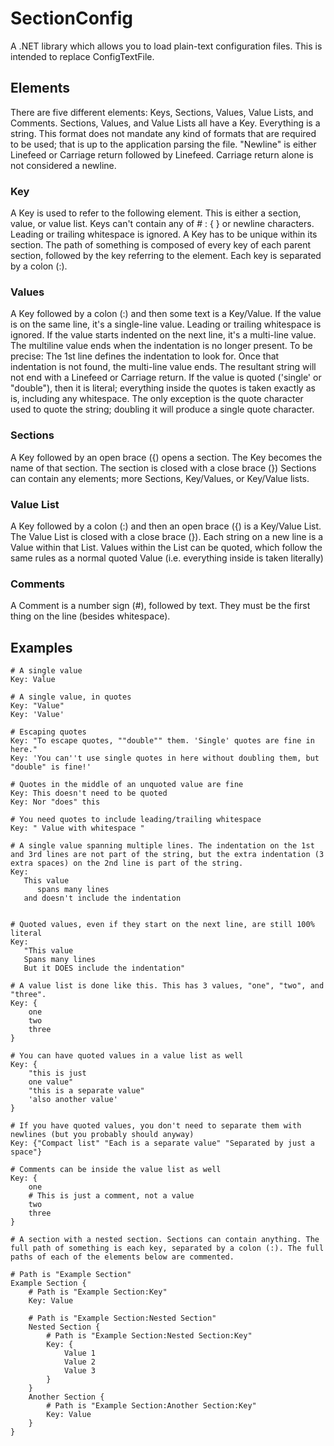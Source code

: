 # SectionConfig
A .NET library which allows you to load plain-text configuration files. This is intended to replace ConfigTextFile.


## Elements
There are five different elements: Keys, Sections, Values, Value Lists, and Comments.
Sections, Values, and Value Lists all have a Key.
Everything is a string. This format does not mandate any kind of formats that are required to be used; that is up to the application parsing the file.
"Newline" is either Linefeed or Carriage return followed by Linefeed. Carriage return alone is not considered a newline.


### Key
A Key is used to refer to the following element. This is either a section, value, or value list. Keys can't contain any of # : { } or newline characters. Leading or trailing whitespace is ignored.
A Key has to be unique within its section.
The path of something is composed of every key of each parent section, followed by the key referring to the element. Each key is separated by a colon (:).


### Values
A Key followed by a colon (:) and then some text is a Key/Value.
If the value is on the same line, it's a single-line value. Leading or trailing whitespace is ignored.
If the value starts indented on the next line, it's a multi-line value. The multiline value ends when the indentation is no longer present. To be precise: The 1st line defines the indentation to look for. Once that indentation is not found, the multi-line value ends. The resultant string will not end with a Linefeed or Carriage return.
If the value is quoted ('single' or "double"), then it is literal; everything inside the quotes is taken exactly as is, including any whitespace. The only exception is the quote character used to quote the string; doubling it will produce a single quote character.


### Sections
A Key followed by an open brace ({) opens a section. The Key becomes the name of that section. The section is closed with a close brace (})
Sections can contain any elements; more Sections, Key/Values, or Key/Value lists.


### Value List
A Key followed by a colon (:) and then an open brace ({) is a Key/Value List. The Value List is closed with a close brace (}).
Each string on a new line is a Value within that List. Values within the List can be quoted, which follow the same rules as a normal quoted Value (i.e. everything inside is taken literally)


### Comments
A Comment is a number sign (#), followed by text. They must be the first thing on the line (besides whitespace).


## Examples

```
# A single value
Key: Value

# A single value, in quotes
Key: "Value"
Key: 'Value'

# Escaping quotes
Key: "To escape quotes, ""double"" them. 'Single' quotes are fine in here."
Key: 'You can''t use single quotes in here without doubling them, but "double" is fine!'

# Quotes in the middle of an unquoted value are fine
Key: This doesn't need to be quoted
Key: Nor "does" this

# You need quotes to include leading/trailing whitespace
Key: " Value with whitespace "

# A single value spanning multiple lines. The indentation on the 1st and 3rd lines are not part of the string, but the extra indentation (3 extra spaces) on the 2nd line is part of the string.
Key:
   This value
      spans many lines
   and doesn't include the indentation


# Quoted values, even if they start on the next line, are still 100% literal
Key:
   "This value
   Spans many lines
   But it DOES include the indentation"

# A value list is done like this. This has 3 values, "one", "two", and "three".
Key: {
	one
	two
	three
}

# You can have quoted values in a value list as well
Key: {
	"this is just
	one value"
	"this is a separate value"
	'also another value'
}

# If you have quoted values, you don't need to separate them with newlines (but you probably should anyway)
Key: {"Compact list" "Each is a separate value" "Separated by just a space"}

# Comments can be inside the value list as well
Key: {
	one
	# This is just a comment, not a value
	two
	three
}

# A section with a nested section. Sections can contain anything. The full path of something is each key, separated by a colon (:). The full paths of each of the elements below are commented.

# Path is "Example Section"
Example Section {
	# Path is "Example Section:Key"
	Key: Value

	# Path is "Example Section:Nested Section"
	Nested Section {
		# Path is "Example Section:Nested Section:Key"
		Key: {
			Value 1
			Value 2
			Value 3
		}
	}
	Another Section {
		# Path is "Example Section:Another Section:Key"
		Key: Value
	}
}
```